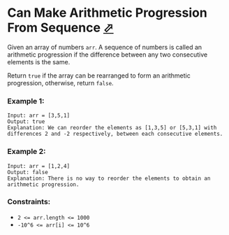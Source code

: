 # Can Make Arithmetic Progression From Sequence [⬀](https://leetcode.com/problems/can-make-arithmetic-progression-from-sequence/)

Given an array of numbers `arr`. A sequence of numbers is called an arithmetic progression if the difference between any two consecutive elements is the same.

Return `true` if the array can be rearranged to form an arithmetic progression, otherwise, return `false`.

 

### Example 1:
```
Input: arr = [3,5,1]
Output: true
Explanation: We can reorder the elements as [1,3,5] or [5,3,1] with differences 2 and -2 respectively, between each consecutive elements.
```

### Example 2:
```
Input: arr = [1,2,4]
Output: false
Explanation: There is no way to reorder the elements to obtain an arithmetic progression.
```
 

### Constraints:

- `2 <= arr.length <= 1000`
- `-10^6 <= arr[i] <= 10^6`
